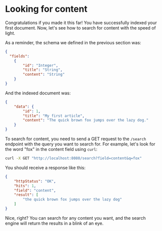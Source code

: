 # Looking for content

Congratulations if you made it this far! You have successfully indexed your first document. Now, let's see how to search for content with the speed of light.

As a reminder, the schema we defined in the previous section was:

```json
{
  "fields":
    {
        "id": "Integer",
        "title": "String",
        "content": "String"
    }
}
```

And the indexed document was:

```json
{
    "data": {
        "id": 1,
        "title": "My first article",
        "content": "The quick brown fox jumps over the lazy dog."
    }
}
```

To search for content, you need to send a GET request to the `/search` endpoint with the query you want to search for.
For example, let's look for the word "fox" in the content field using `curl`:


```bash
curl -X GET "http://localhost:8080/search?field=content&q=fox"
```

You should receive a response like this:

```json
{
    "httpStatus": "OK",
    "hits": 1,
    "field": "content",
    "result": [
        "the quick brown fox jumps over the lazy dog"
    ]
}
```

Nice, right? You can search for any content you want, and the search engine will return the results in a blink of an eye.